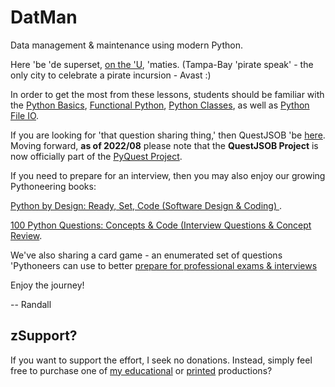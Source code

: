 # DatMan
Data management & maintenance using modern Python.

Here 'be 'de superset, [on the 'U](https://www.udemy.com/course/python-missions/?referralCode=9B7F3A61DA08519BCDA5), 'maties. (Tampa-Bay 'pirate speak' - the only city to celebrate a pirate incursion - Avast :)

In order to get the most from these lessons, students should be familiar with the [Python Basics](https://www.udemy.com/course/python-1000/), [Functional Python](https://www.udemy.com/course/python-1100b/?referralCode=8E70E46FA9579E5F3635), [Python Classes](https://www.udemy.com/course/python-2000-beyond-the-basics/?referralCode=9620CB60C96D96CA346E), as well as [Python File IO](https://www.udemy.com/course/python-3000-tactical-file-io/?referralCode=43142CC8F1DB1582B899o).

If you are looking for 'that question sharing thing,' then QuestJSOB 'be [here](https://github.com/Python3-Training/DatMan/tree/master/QuestJSOB). Moving forward, **as of 2022/08** please note that the **QuestJSOB Project** is now officially part of the [PyQuest Project](https://github.com/Python3-Training/PyQuest/).

If you need to prepare for an interview, then you may also enjoy our growing Pythoneering books:

[Python by Design: Ready, Set, Code (Software Design & Coding) ](https://a.co/d/a3ekIpr).

[100 Python Questions: Concepts & Code (Interview Questions & Concept Review](https://a.co/d/dpNcaXg).


We've also sharing a card game - an enumerated set of questions 'Pythoneers can use to better [prepare for professional exams & interviews](https://a.co/d/7NwyKQ8)

Enjoy the journey!

-- Randall

## zSupport?
If you want to support the effort, I seek no donations. Instead, simply feel free to purchase one of [my educational](https://www.udemy.com/user/randallnagy2/) or [printed](https://www.amazon.com/Randall-Nagy/e/B08ZJLH1VN?ref=sr_ntt_srch_lnk_1&qid=1660050704&sr=8-1) productions?
